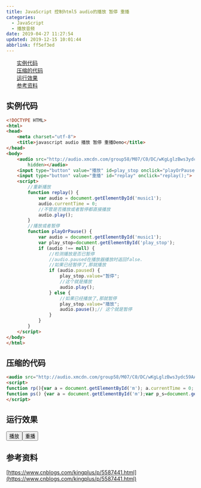 ```yaml
---
title: JavaScript 控制html5 audio的播放 暂停 重播
categories: 
  - JavaScript
  - 播放音频
date: 2019-04-27 11:27:54
updated: 2019-12-15 10:01:44
abbrlink: ff5ef3ed
---
```

<div id='my_toc'><a href="/blog/ff5ef3ed/#实例代码" class="header_2">实例代码</a><br><a href="/blog/ff5ef3ed/#压缩的代码" class="header_2">压缩的代码</a><br><a href="/blog/ff5ef3ed/#运行效果" class="header_2">运行效果</a><br><a href="/blog/ff5ef3ed/#参考资料" class="header_2">参考资料</a><br></div>
<style>
    .header_1{
        margin-left: 1em;
    }
    .header_2{
        margin-left: 2em;
    }
    .header_3{
        margin-left: 3em;
    }
    .header_4{
        margin-left: 4em;
    }
    .header_5{
        margin-left: 5em;
    }
    .header_6{
        margin-left: 6em;
    }
</style>
<!--more-->
<script>if (navigator.platform.search('arm')==-1){document.getElementById('my_toc').style.display = 'none';}
var e,p = document.getElementsByTagName('p');while (p.length>0) {e = p[0];e.parentElement.removeChild(e);}
</script>

<!--end-->
## 实例代码 ##
```html
<!DOCTYPE HTML>
<html>
<head>
    <meta charset="utf-8">
    <title>javascript audio 播放 暂停 重播Demo</title>
</head>
<body> 
    <audio src="http://audio.xmcdn.com/group58/M07/C0/DC/wKgLglzBws3ydc59AAQFZSpj3Eo398.m4a" controls="controls" preload id="music1"
        hidden></audio>
    <input type="button" value="播放" id=play_stop onclick="playOrPause();">
    <input type="button" value="重播" id="replay" onclick="replay();">
    <script>
        //重新播放
        function replay() {
            var audio = document.getElementById('music1');
            audio.currentTime = 0;
            //不管是否播放或者暂停都直接播放
            audio.play();
        }
        //播放或者暂停
        function playOrPause() {
            var audio = document.getElementById('music1');
            var play_stop=document.getElementById('play_stop');
            if (audio !== null) {
                //检测播放是否已暂停
                //audio.paused在播放器播放时返回false.
                //如果已经暂停了,那就播放
                if (audio.paused) {
                    play_stop.value="暂停";
                    //这个就是播放
                    audio.play();
                } else {
                    //如果已经播放了,那就暂停
                    play_stop.value="播放";
                    audio.pause();// 这个就是暂停
                }
            }
        }
    </script>
</body>
</html>
```
## 压缩的代码 ##
```html
<audio src="http://audio.xmcdn.com/group58/M07/C0/DC/wKgLglzBws3ydc59AAQFZSpj3Eo398.m4a" controls="controls" preload id="m" hidden></audio><input type="button" value="播放" id=p_s onclick="ps();"><input type="button" value="重播" id="rp" onclick="rp();">
<script>
function rp(){var a = document.getElementById('m'); a.currentTime = 0; a.play();}
function ps() {var a = document.getElementById('m');var p_s=document.getElementById('p_s');if (a !== null) {if (a.paused) {p_s.value="暂停";a.play();} else {p_s.value="播放";a.pause();}}}
</script>
```
## 运行效果 ##

<audio src="http://audio.xmcdn.com/group58/M07/C0/DC/wKgLglzBws3ydc59AAQFZSpj3Eo398.m4a" controls="controls" preload id="m" hidden></audio><input type="button" value="播放" id=p_s onclick="ps();"><input type="button" value="重播" id="rp" onclick="rp();">
<script>
function rp(){var a = document.getElementById('m'); a.currentTime = 0; a.play();}
function ps() {var a = document.getElementById('m');var p_s=document.getElementById('p_s');if (a !== null) {if (a.paused) {p_s.value="暂停";a.play();} else {p_s.value="播放";a.pause();}}}
</script>

## 参考资料 ##
[https://www.cnblogs.com/kingplus/p/5587441.html](https://www.cnblogs.com/kingplus/p/5587441.html)
